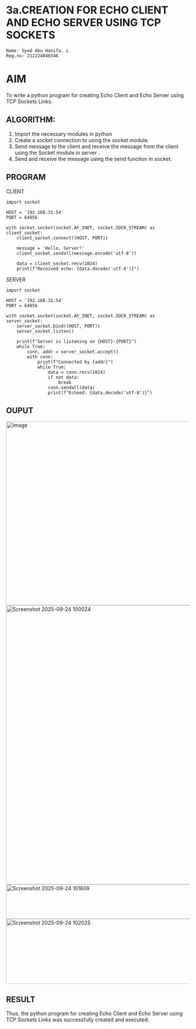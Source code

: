 # 3a.CREATION FOR ECHO CLIENT AND ECHO SERVER USING TCP SOCKETS
```
Name: Syed Abu Hanifa. L
Reg.no: 212224040346
```
# AIM
To write a python program for creating Echo Client and Echo Server using TCP
Sockets Links.
## ALGORITHM:
1. Import the necessary modules in python
2. Create a socket connection to using the socket module.
3. Send message to the client and receive the message from the client using the Socket module in
 server .
4. Send and receive the message using the send function in socket.
## PROGRAM
CLIENT
```
import socket

HOST = '192.168.31.54'  
PORT = 64856

with socket.socket(socket.AF_INET, socket.SOCK_STREAM) as client_socket:
    client_socket.connect((HOST, PORT))

    message = 'Hello, Server!'
    client_socket.sendall(message.encode('utf-8'))

    data = client_socket.recv(1024)
    print(f"Received echo: {data.decode('utf-8')}")
```
SERVER
```
import socket

HOST = '192.168.31.54'  
PORT = 64856        

with socket.socket(socket.AF_INET, socket.SOCK_STREAM) as server_socket:
    server_socket.bind((HOST, PORT))
    server_socket.listen()

    print(f"Server is listening on {HOST}:{PORT}")
    while True:
        conn, addr = server_socket.accept()
        with conn:
            print(f"Connected by {addr}")
            while True:
                data = conn.recv(1024)
                if not data:
                    break
                conn.sendall(data)
                print(f"Echoed: {data.decode('utf-8')}")
```
## OUPUT
<img width="1063" height="503" alt="image" src="https://github.com/user-attachments/assets/4fee2463-eb38-4a71-97e2-975fc5fb0cc9" />

<img width="1071" height="763" alt="Screenshot 2025-09-24 100024" src="https://github.com/user-attachments/assets/4ef4dd92-9c67-46d0-a0fe-9ba9f94b7618" />

<img width="1040" height="94" alt="Screenshot 2025-09-24 101609" src="https://github.com/user-attachments/assets/650bf796-4dc2-4e94-bd35-5ff2137e0ff3" />
<img width="1033" height="178" alt="Screenshot 2025-09-24 102025" src="https://github.com/user-attachments/assets/6ef5c815-7815-458c-ae07-f206151da6cc" />

## RESULT
Thus, the python program for creating Echo Client and Echo Server using TCP Sockets Links 
was successfully created and executed.

